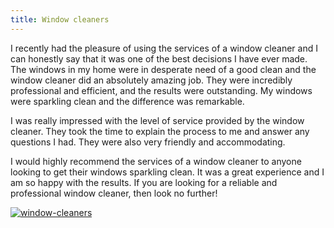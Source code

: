```yaml
---
title: Window cleaners
---
```


I recently had the pleasure of using the services of a window cleaner and I can honestly say that it was one of the best decisions I have ever made. The windows in my home were in desperate need of a good clean and the window cleaner did an absolutely amazing job. They were incredibly professional and efficient, and the results were outstanding. My windows were sparkling clean and the difference was remarkable.

I was really impressed with the level of service provided by the window cleaner. They took the time to explain the process to me and answer any questions I had. They were also very friendly and accommodating.

I would highly recommend the services of a window cleaner to anyone looking to get their windows sparkling clean. It was a great experience and I am so happy with the results. If you are looking for a reliable and professional window cleaner, then look no further!

[![window-cleaners](<https://dabuttonfactory.com/button.png?t=CHECK+SERVICE&f=Noto+Sans-Bold&ts=26&tc=fff&hp=45&vp=20&c=11&bgt=unicolored&bgc=4bd42f>)](<https://www.bark.com/?a_aid=5d2d0e83cdc39>)